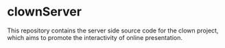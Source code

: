 clownServer
===
This repository contains the server side source code for the clown project,
which aims to promote the interactivity of online presentation.